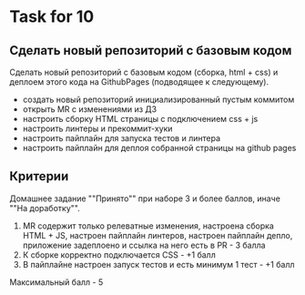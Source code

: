 # Task for 10

## Cделать новый репозиторий с базовым кодом

Cделать новый репозиторий с базовым кодом (сборка, html + css) и деплоем этого кода на GithubPages (подводящее к следующему).

- создать новый репозиторий инициализированный пустым коммитом
- открыть MR с изменениями из ДЗ
- настроить сборку HTML страницы с подключением css + js
- настроить линтеры и прекоммит-хуки
- настроить пайплайн для запуска тестов и линтера
- настроить пайплайн для деплоя собранной страницы на github pages

## Критерии

Домашнее задание ""Принято"" при наборе 3 и более баллов, иначе ""На доработку"".

1. MR содержит только релеватные изменения, настроена сборка HTML + JS, настроен пайплайн линтеров, настроен пайплайн депло, приложение задеплоено и ссылка на него есть в PR - 3 балла
2. К сборке корректно подключается CSS - +1 балл
3. В пайплайне настроен запуск тестов и есть минимум 1 тест - +1 балл

Максимальный балл - 5
